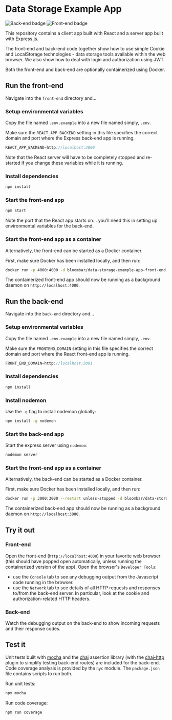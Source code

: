 # Data Storage Example App

<!-- [![CircleCI](https://circleci.com/gh/nyu-software-engineering/data-storage-example-app/tree/master.svg?style=shield)](https://circleci.com/gh/nyu-software-engineering/data-storage-example-app/tree/master) -->

![Back-end badge](https://github.com/nyu-software-engineering/data-storage-example-app/actions/workflows/build-back.yaml/badge.svg)
![Front-end badge](https://github.com/nyu-software-engineering/data-storage-example-app/actions/workflows/build-front.yaml/badge.svg)

This repository contains a client app built with React and a server app built with Express.js.

The front-end and back-end code together show how to use simple Cookie and LocalStorage technologies - data storage tools available within the web browser. We also show how to deal with login and authorization using JWT.

Both the front-end and back-end are optionally containerized using Docker.

## Run the front-end

Navigate into the `front-end` directory and...

### Setup environmental variables

Copy the file named `.env.example` into a new file named simply, `.env`.

Make sure the `REACT_APP_BACKEND` setting in this file specifies the correct domain and port where the Express back-end app is running.

```javascript
REACT_APP_BACKEND=http://localhost:3000
```

Note that the React server will have to be completely stopped and re-started if you change these variables while it is running.

### Install dependencies

```bash
npm install
```

### Start the front-end app

```bash
npm start
```

Note the port that the React app starts on... you'll need this in setting up environmental variables for the back-end.

### Start the front-end app as a container

Alternatively, the front-end can be started as a Docker container.

First, make sure Docker has been installed locally, and then run:

```bash
docker run -p 4000:4000 -d bloombar/data-storage-example-app-front-end
```

The containerized front-end app should now be running as a background daemon on `http://localhost:4000`.

## Run the back-end

Navigate into the `back-end` directory and...

### Setup environmental variables

Copy the file named `.env.example` into a new file named simply, `.env`.

Make sure the `FRONTEND_DOMAIN` setting in this file specifies the correct domain and port where the React front-end app is running.

```javascript
FRONT_END_DOMAIN=http://localhost:3001
```

### Install dependencies

```bash
npm install
```

### Install nodemon

Use the `-g` flag to install nodemon globally:

```bash
npm install -g nodemon
```

### Start the back-end app

Start the express server using `nodemon`:

```bash
nodemon server
```

### Start the front-end app as a container

Alternatively, the back-end can be started as a Docker container.

First, make sure Docker has been installed locally, and then run:

```bash
docker run -p 3000:3000 --restart unless-stopped -d bloombar/data-storage-example-app-back-end
```

The containerized back-end app should now be running as a background daemon on `http://localhost:3000`.

## Try it out

### Front-end

Open the front-end (`http://localhost:4000`) in your favorite web browser (this should have popped open automatically, unless running the containerized version of the app). Open the browser's `Developer Tools`:

- use the `Console` tab to see any debugging output from the Javascript code running in the browser.
- use the `Network` tab to see details of all HTTP requests and responses to/from the back-end server. In particular, look at the cookie and authorization-related HTTP headers.

### Back-end

Watch the debugging output on the back-end to show incoming requests and their response codes.

## Test it

Unit tests built with [mocha](https://mochajs.org/) and the [chai](https://www.chaijs.com/) assertion library (with the [chai-http](https://www.chaijs.com/plugins/chai-http/) plugin to simplify testing back-end routes) are included for the back-end. Code coverage analysis is provided by the `nyc` module. The `package.json` file contains scripts to run both.

Run unit tests:

```bash
npx mocha
```

Run code coverage:

```bash
npm run coverage
```
